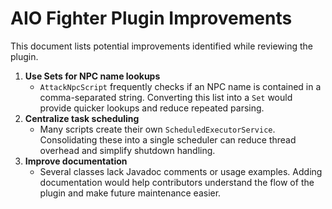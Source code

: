 # AIO Fighter Plugin Improvements

This document lists potential improvements identified while reviewing the plugin.

1. **Use Sets for NPC name lookups**
   - `AttackNpcScript` frequently checks if an NPC name is contained in a comma-separated string. Converting this list into a `Set` would provide quicker lookups and reduce repeated parsing.
2. **Centralize task scheduling**
   - Many scripts create their own `ScheduledExecutorService`. Consolidating these into a single scheduler can reduce thread overhead and simplify shutdown handling.
3. **Improve documentation**
   - Several classes lack Javadoc comments or usage examples. Adding documentation would help contributors understand the flow of the plugin and make future maintenance easier.
